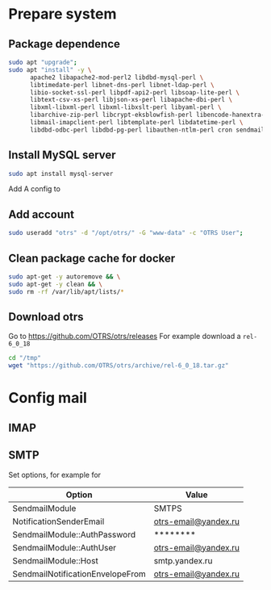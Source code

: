 # Prepare system
## Package dependence
```bash
sudo apt "upgrade";
sudo apt "install" -y \
      apache2 libapache2-mod-perl2 libdbd-mysql-perl \
      libtimedate-perl libnet-dns-perl libnet-ldap-perl \
      libio-socket-ssl-perl libpdf-api2-perl libsoap-lite-perl \
      libtext-csv-xs-perl libjson-xs-perl libapache-dbi-perl \
      libxml-libxml-perl libxml-libxslt-perl libyaml-perl \
      libarchive-zip-perl libcrypt-eksblowfish-perl libencode-hanextra-perl \
      libmail-imapclient-perl libtemplate-perl libdatetime-perl \
      libdbd-odbc-perl libdbd-pg-perl libauthen-ntlm-perl cron sendmail wget;
```
## Install MySQL server
```bash
sudo apt install mysql-server
```
Add A config to

## Add account
```bash
sudo useradd "otrs" -d "/opt/otrs/" -G "www-data" -c "OTRS User";
```
## Clean package cache for docker
```bash
sudo apt-get -y autoremove && \
sudo apt-get -y clean && \
sudo rm -rf /var/lib/apt/lists/*
```
## Download otrs
Go to https://github.com/OTRS/otrs/releases
For example download a `rel-6_0_18`
```bash
cd "/tmp"
wget "https://github.com/OTRS/otrs/archive/rel-6_0_18.tar.gz"
```



# Config mail
## IMAP

## SMTP
Set options, for example for

Option                  | Value
------------------------|----------
SendmailModule          | SMTPS
NotificationSenderEmail | otrs-email@yandex.ru
SendmailModule::AuthPassword  | ********
SendmailModule::AuthUser | otrs-email@yandex.ru
SendmailModule::Host | smtp.yandex.ru
SendmailNotificationEnvelopeFrom | otrs-email@yandex.ru



